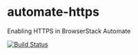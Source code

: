 # automate-https
Enabling HTTPS in BrowserStack Automate

[![Build Status](https://travis-ci.org/tr4n2uil/automate-https.svg?branch=master)](https://travis-ci.org/tr4n2uil/automate-https)


